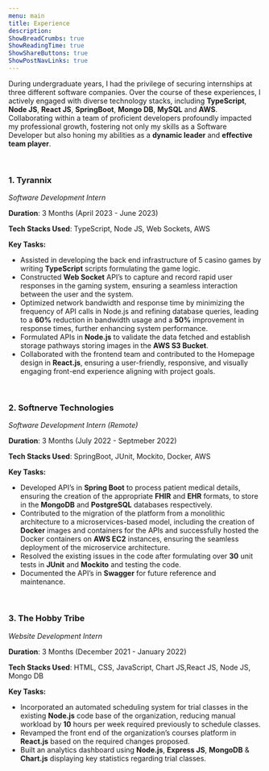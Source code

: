 ```yaml
---
menu: main
title: Experience
description:    
ShowBreadCrumbs: true
ShowReadingTime: true
ShowShareButtons: true
ShowPostNavLinks: true
---
```

During undergraduate years, I had the privilege of securing internships at three different software companies. Over the course of these experiences, I actively engaged with diverse technology stacks, including **TypeScript**, **Node JS**, **React JS**, **SpringBoot**, **Mongo DB**, **MySQL** and **AWS**. Collaborating within a team of proficient developers profoundly impacted my professional growth, fostering not only my skills as a Software Developer but also honing my abilities as a **dynamic leader** and **effective team player**.

&nbsp; 

### 1. Tyrannix
*Software Development Intern*

**Duration**: 3 Months (April 2023 - June 2023)

**Tech Stacks Used**: TypeScript, Node JS, Web Sockets, AWS
<!-- ![TypeScript](https://img.shields.io/badge/typescript-%23007ACC.svg?style=for-the-badge&logo=typescript&logoColor=white) ![NodeJS](https://img.shields.io/badge/node.js-6DA55F?style=for-the-badge&logo=node.js&logoColor=white)
![AWS](https://img.shields.io/badge/AWS-%23FF9900.svg?style=for-the-badge&logo=amazon-aws&logoColor=white)  -->

**Key Tasks:**
- Assisted in developing the back end infrastructure of 5 casino games by writing **TypeScript** scripts formulating the game logic.
- Constructed **Web Socket** API’s to capture and record rapid user responses in the gaming system, ensuring a seamless interaction between the user and the system.
- Optimized network bandwidth and response time by minimizing the frequency of API calls in Node.js and refining database queries, leading to a **60%** reduction in bandwidth usage and a **50%** improvement in response times, further enhancing system performance.
- Formulated APIs in **Node.js** to validate the data fetched and establish storage pathways storing images in the **AWS S3 Bucket**.
- Collaborated with the frontend team and contributed to the Homepage design in **React.js**, ensuring a user-friendly, responsive, and visually engaging front-end experience aligning with project goals.

&nbsp;

### 2. Softnerve Technologies
*Software Development Intern (Remote)*

**Duration**: 3 Months (July 2022 - Septmeber 2022)

**Tech Stacks Used**: SpringBoot, JUnit, Mockito, Docker, AWS
<!-- ![Java](https://img.shields.io/badge/java-%23ED8B00.svg?style=for-the-badge&logo=openjdk&logoColor=white)
![SpringBoot](https://img.shields.io/badge/SpringBoot-59ff8b) 
![JUnit](https://img.shields.io/badge/JUnit-00ab3c) 
![Mockito](https://img.shields.io/badge/Mockito-00ab3c)
![Docker](https://img.shields.io/badge/docker-%230db7ed.svg?style=for-the-badge&logo=docker&logoColor=white)
![Heroku](https://img.shields.io/badge/heroku-%23430098.svg?style=for-the-badge&logo=heroku&logoColor=white) -->

**Key Tasks:**
- Developed API’s in **Spring Boot** to process patient medical details, ensuring the creation of the appropriate **FHIR** and **EHR** formats, to store in the **MongoDB** and **PostgreSQL** databases respectively.
- Contributed to the migration of the platform from a monolithic architecture to a microservices-based model, including the creation of **Docker** images and containers for the APIs and successfully hosted the Docker containers on **AWS EC2** instances, ensuring the seamless deployment of the microservice architecture.
- Resolved the existing issues in the code after formulating over **30** unit tests in **JUnit** and **Mockito** and testing the code.
- Documented the API’s in **Swagger** for future reference and maintenance.

&nbsp;

### 3. The Hobby Tribe
*Website Development Intern*

**Duration**: 3 Months (December 2021 - January 2022)

**Tech Stacks Used**: HTML, CSS, JavaScript, Chart JS,React JS, Node JS, Mongo DB
<!-- ![NodeJS](https://img.shields.io/badge/node.js-6DA55F?style=for-the-badge&logo=node.js&logoColor=white)
![Chart.js](https://img.shields.io/badge/chart.js-F5788D.svg?style=for-the-badge&logo=chart.js&logoColor=white)
![MongoDB](https://img.shields.io/badge/MongoDB-%234ea94b.svg?style=for-the-badge&logo=mongodb&logoColor=white) -->

**Key Tasks:**
- Incorporated an automated scheduling system for trial classes in the existing **Node.js** code base of the organization, reducing manual workload by **10** hours per week required previously to schedule classes.
- Revamped the front end of the organization’s courses platform in **React.js** based on the required changes proposed.
- Built an analytics dashboard using **Node.js**, **Express JS**, **MongoDB** & **Chart.js** displaying key statistics regarding trial classes.
